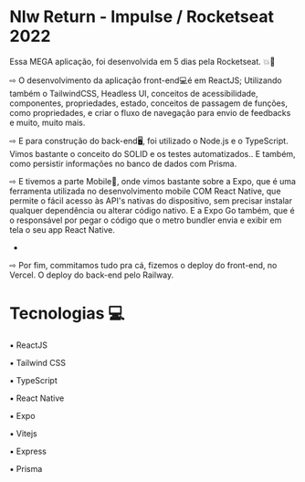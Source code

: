 # Nlw Return -  Impulse / Rocketseat 2022

Essa MEGA aplicação, foi desenvolvida em 5 dias pela Rocketseat.  💥🚀  




⇨ O desenvolvimento da aplicação front-end💻é em ReactJS; Utilizando também o TailwindCSS, Headless UI, 
conceitos de acessibilidade, componentes, propriedades, estado, conceitos de passagem de funções, como propriedades, e criar o fluxo 
de navegação para envio de feedbacks e muito, muito mais.


⇨ E para construção do back-end🖥, foi utilizado o Node.js e o TypeScript. 
Vimos bastante o conceito do SOLID e os testes automatizados.. E também, como persistir informações no banco de dados com Prisma.



⇨ E tivemos a parte Mobile📱, onde vimos bastante sobre a Expo, que é uma ferramenta utilizada no desenvolvimento mobile COM React Native,
que permite o fácil acesso às API's nativas do dispositivo, sem precisar instalar qualquer dependência ou alterar código nativo. 
E a Expo Go também, que é o responsável por pegar o código que o metro bundler envia e exibir em tela o seu app React Native.

-

⇨ Por fim, commitamos tudo pra cá, fizemos o deploy do front-end, no Vercel. O deploy do back-end pelo Railway.



# Tecnologias 💻


▪️ ReactJS

▪️ Tailwind CSS

▪️ TypeScript

▪️ React Native

▪️ Expo

▪️ Vitejs

▪️ Express

▪️ Prisma
